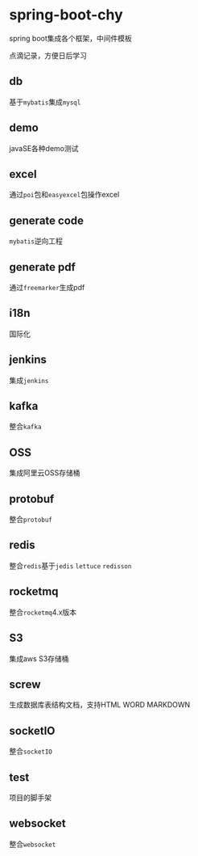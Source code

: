 # spring-boot-chy
spring boot集成各个框架，中间件模板

点滴记录，方便日后学习

## db
基于`mybatis`集成`mysql`


## demo
javaSE各种demo测试


## excel
通过`poi`包和`easyexcel`包操作excel


## generate code
`mybatis`逆向工程


## generate pdf
通过`freemarker`生成pdf


## i18n
国际化


## jenkins
集成`jenkins`


## kafka
整合`kafka`


## OSS
集成阿里云OSS存储桶


## protobuf
整合`protobuf`


## redis
整合`redis`基于`jedis` `lettuce` `redisson`


## rocketmq
整合`rocketmq`4.x版本


## S3
集成aws S3存储桶


## screw
生成数据库表结构文档，支持HTML WORD MARKDOWN


## socketIO
整合`socketIO`


## test
项目的脚手架


## websocket
整合`websocket`